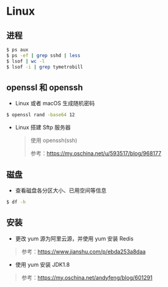 # Linux

## 进程

```bash
$ ps aux
$ ps -ef | grep sshd | less
$ lsof | wc -l
$ lsof -i | grep tymetrobill
```

## openssl 和 openssh

* Linux 或者 macOS 生成随机密码

```bash
$ openssl rand -base64 12
```

* Linux 搭建 Sftp 服务器

  > 使用 openssh(ssh)
  >
  > 参考：https://my.oschina.net/u/593517/blog/968177

## 磁盘

* 查看磁盘各分区大小、已用空间等信息

```bash
$ df -h
```

## 安装

* 更改 yum 源为阿里云源，并使用 yum 安装 Redis

> 参考：https://www.jianshu.com/p/ebda253a8daa

* 使用 yum 安装 JDK1.8

> 参考：https://my.oschina.net/andyfeng/blog/601291


